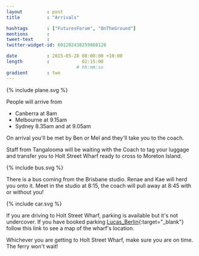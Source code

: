 ```yaml
---
layout         : post
title          : "Arrivals"

hashtags       : ["FuturesForum", "OnTheGround"]
mentions       :
tweet-text     :
twitter-widget-id: 601202438259888128

date           : 2015-05-28 08:00:00 +10:00
length         :            02:15:00
                          # hh:mm:ss
gradient       : two
---
```

{% include plane.svg %}

People will arrive from

* Canberra at 8am
* Melbourne at 9.15am
* Sydney 8.35am and at 9.05am

On arrival you'll be met by Ben or Mel and they'll take you to the coach.

Staff from Tangalooma will be waiting with the Coach to tag your luggage and transfer you to Holt Street Wharf ready to cross to Moreton Island.

{% include bus.svg %}

There is a bus coming from the Brisbane studio. Renae and Kae will herd you onto it. Meet in the studio at 8:15, the coach will pull away at 8:45 with or without you!

{% include car.svg %}

If you are driving to Holt Street Wharf, parking is available but it's not undercover. If you have booked parking 
[Lucas_Berlin](https://goo.gl/maps/d1NZE){:target="_blank"} follow this link to see a map of the wharf's location</a>.

Whichever you are getting to Holt Street Wharf, make sure you are on time. The ferry won't wait!
